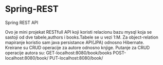 # Spring-REST
Spring REST API

Ovo je mini projekat RESTfull API koji koristi relacionu bazu mysql koja se sastoji od dve tabele,authors i books.Tabele se u vezi 1:M.
Za object-relation mapiranje koristio  sam java persistance API(JPA) odnosno Hibernate.
Kreirane su CRUD operacije za autore odnosno knjige.
Putanje za CRUD operacije autora su:
GET-localhost:8080/book/books
POST-localhost:8080/book/
PUT-localhost:8080/book/
